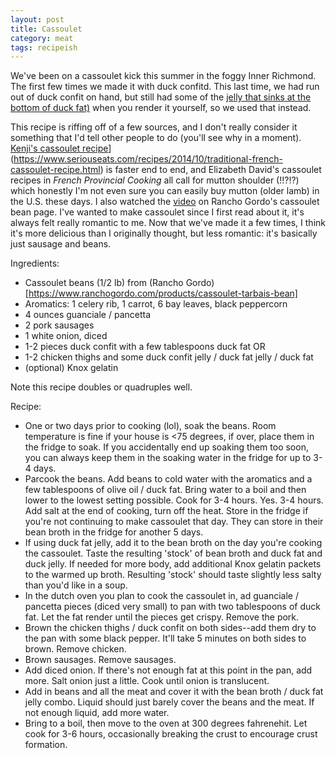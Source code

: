 ```yaml
---
layout: post
title: Cassoulet
category: meat
tags: recipeish
---
```


We've been on a cassoulet kick this summer in the foggy Inner Richmond. The first few times we made it with duck confitd. This last time, we had run out of duck confit on hand, but still had some of the [jelly that sinks at the bottom of duck fat)](https://www.reddit.com/r/AskCulinary/comments/6g2klj/the_gelatin_of_duck_fat/) when you render it yourself, so we used that instead. 

This recipe is riffing off of a few sources, and I don't really consider it something that I'd tell other people to do (you'll see why in a moment). [Kenji's cassoulet recipe](https://www.seriouseats.com/recipes/2014/10/traditional-french-cassoulet-recipe.html)](https://www.seriouseats.com/recipes/2014/10/traditional-french-cassoulet-recipe.html) is faster end to end, and Elizabeth David's cassoulet recipes in _French Provincial Cooking_ all call for mutton shoulder (!!?!?) which honestly I'm not even sure you can easily buy mutton (older lamb) in the U.S. these days. I also watched the [video](https://www.ranchogordo.com/products/cassoulet-tarbais-bean) on Rancho Gordo's cassoulet bean page. I've wanted to make cassoulet since I first read about it, it's always felt really romantic to me. Now that we've made it a few times, I think it's more delicious than I originally thought, but less romantic: it's basically just sausage and beans.

Ingredients:
* Cassoulet beans (1/2 lb) from (Rancho Gordo)[https://www.ranchogordo.com/products/cassoulet-tarbais-bean]
* Aromatics: 1 celery rib, 1 carrot, 6 bay leaves, black peppercorn
* 4 ounces guanciale / pancetta 
* 2 pork sausages
* 1 white onion, diced
* 1-2 pieces duck confit with a few tablespoons duck fat OR
* 1-2 chicken thighs and some duck confit jelly / duck fat jelly / duck fat
* (optional) Knox gelatin

Note this recipe doubles or quadruples well.

Recipe:
* One or two days prior to cooking (lol), soak the beans. Room temperature is fine if your house is <75 degrees, if over, place them in the fridge to soak. If you accidentally end up soaking them too soon, you can always keep them in the soaking water in the fridge for up to 3-4 days. 
* Parcook the beans. Add beans to cold water with the aromatics and a few tablespoons of olive oil / duck fat. Bring water to a boil and then lower to the lowest setting possible. Cook for 3-4 hours. Yes. 3-4 hours. Add salt at the end of cooking, turn off the heat. Store in the fridge if you're not continuing to make cassoulet that day. They can store in their bean broth in the fridge for another 5 days.
* If using duck fat jelly, add it to the bean broth on the day you're cooking the cassoulet. Taste the resulting 'stock' of bean broth and duck fat and duck jelly. If needed for more body, add additional Knox gelatin packets to the warmed up broth. Resulting 'stock' should taste slightly less salty than you'd like in a soup.
* In the dutch oven you plan to cook the cassoulet in, ad guanciale / pancetta pieces (diced very small) to pan with two tablespoons of duck fat. Let the fat render until the pieces get crispy. Remove the pork.
* Brown the chicken thighs / duck confit on both sides--add them dry to the pan with some black pepper. It'll take 5 minutes on both sides to brown. Remove chicken.
* Brown sausages. Remove sausages. 
* Add diced onion. If there's not enough fat at this point in the pan, add more. Salt onion just a little. Cook until onion is translucent.
* Add in beans and all the meat and cover it with the bean broth / duck fat jelly combo. Liquid should just barely cover the beans and the meat. If not enough liquid, add more water.
* Bring to a boil, then move to the oven at 300 degrees fahrenehit. Let cook for 3-6 hours, occasionally breaking the crust to encourage crust formation.
